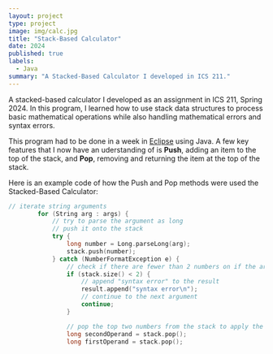 ```yaml
---
layout: project
type: project
image: img/calc.jpg
title: "Stack-Based Calculator"
date: 2024
published: true
labels:
  - Java
summary: "A Stacked-Based Calculator I developed in ICS 211."
---
```


A stacked-based calculator I developed as an assignment in ICS 211, Spring 2024. In this program, I learned how to use stack data structures to process basic mathematical operations while also handling mathematical errors and syntax errors. 

This program had to be done in a week in [Eclipse](https://eclipseide.org/) using Java. A few key features that I now have an uderstanding of is <b>Push</b>, adding an item to the top of the stack, and <b>Pop</b>, removing and returning the item at the top of the stack. 

Here is an example code of how the Push and Pop methods were used the Stacked-Based Calculator:

```cpp
// iterate string arguments
		for (String arg : args) {
			// try to parse the argument as long
			// push it onto the stack
			try {
				long number = Long.parseLong(arg);
				stack.push(number);
			} catch (NumberFormatException e) {
				// check if there are fewer than 2 numbers on if the argument is not a number
				if (stack.size() < 2) {
					// append "syntax error" to the result
					result.append("syntax error\n");
					// continue to the next argument
					continue;
				}

				// pop the top two numbers from the stack to apply the operator
				long secondOperand = stack.pop();
				long firstOperand = stack.pop();
```
